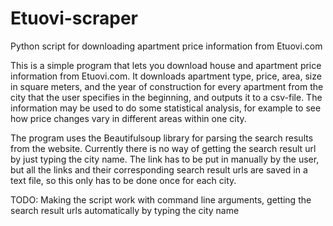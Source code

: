# Etuovi-scraper
Python script for downloading apartment price information from Etuovi.com

This is a simple program that lets you download house and apartment price information from Etuovi.com. It downloads apartment type, price, area, size in square meters, and the year of construction for every apartment from the city that the user specifies in the beginning, and outputs it to a csv-file. The information may be used to do some statistical analysis, for example to see how price changes vary in different areas within one city.

The program uses the Beautifulsoup library for parsing the search results from the website. Currently there is no way of getting the search result url by just typing the city name. The link has to be put in manually by the user, but all the links and their corresponding search result urls are saved in a text file, so this only has to be done once for each city.

TODO: Making the script work with command line arguments, getting the search result urls automatically by typing the city name
